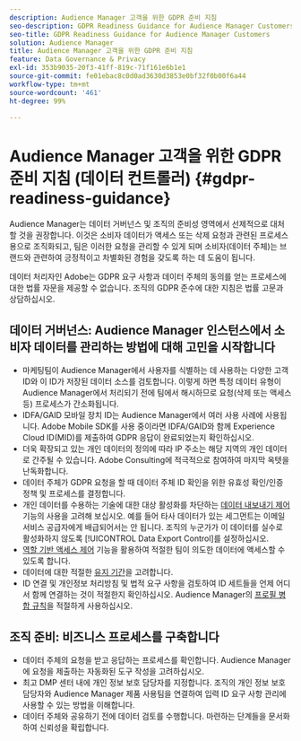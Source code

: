 ```yaml
---
description: Audience Manager 고객을 위한 GDPR 준비 지침
seo-description: GDPR Readiness Guidance for Audience Manager Customers
seo-title: GDPR Readiness Guidance for Audience Manager Customers
solution: Audience Manager
title: Audience Manager 고객을 위한 GDPR 준비 지침
feature: Data Governance & Privacy
exl-id: 353b9035-20f3-41ff-819c-71f161e6b1e1
source-git-commit: fe01ebac8c0d0ad3630d3853e0bf32f0b00f6a44
workflow-type: tm+mt
source-wordcount: '461'
ht-degree: 99%

---
```


# Audience Manager 고객을 위한 GDPR 준비 지침 (데이터 컨트롤러) {#gdpr-readiness-guidance}

Audience Manager는 데이터 거버넌스 및 조직의 준비성 영역에서 선제적으로 대처할 것을 권장합니다. 이것은 소비자 데이터가 액세스 또는 삭제 요청과 관련된 프로세스용으로 조직화되고, 팀은 이러한 요청을 관리할 수 있게 되며 소비자(데이터 주체)는 브랜드와 관련하여 긍정적이고 차별화된 경험을 갖도록 하는 데 도움이 됩니다.

데이터 처리자인 Adobe는 GDPR 요구 사항과 데이터 주체의 동의를 얻는 프로세스에 대한 법률 자문을 제공할 수 없습니다. 조직의 GDPR 준수에 대한 지침은 법률 고문과 상담하십시오.

## 데이터 거버넌스: Audience Manager 인스턴스에서 소비자 데이터를 관리하는 방법에 대해 고민을 시작합니다

* 마케팅팀이 Audience Manager에서 사용자를 식별하는 데 사용하는 다양한 고객 ID와 이 ID가 저장된 데이터 소스를 검토합니다. 이렇게 하면 특정 데이터 유형이 Audience Manager에서 처리되기 전에 팀에서 해시하므로 요청(삭제 또는 액세스 등) 프로세스가 간소화됩니다.
* IDFA/GAID 모바일 장치 ID는 Audience Manager에서 여러 사용 사례에 사용됩니다. Adobe Mobile SDK를 사용 중이라면 IDFA/GAID와 함께 Experience Cloud ID(MID)를 제출하여 GDPR 응답이 완료되었는지 확인하십시오.
* 더욱 확장되고 있는 개인 데이터의 정의에 따라 IP 주소는 해당 지역의 개인 데이터로 간주될 수 있습니다. Adobe Consulting에 적극적으로 참여하여 마지막 옥텟을 난독화합니다.
* 데이터 주체가 GDPR 요청을 할 때 데이터 주체 ID 확인을 위한 유효성 확인/인증 정책 및 프로세스를 결정합니다.
* 개인 데이터를 수용하는 기술에 대한 대상 활성화를 차단하는 [데이터 내보내기 제어](../../features/data-export-controls.md) 기능의 사용을 고려해 보십시오. 예를 들어 타사 데이터가 있는 세그먼트는 이메일 서비스 공급자에게 배급되어서는 안 됩니다. 조직의 누군가가 이 데이터를 실수로 활성화하지 않도록 [!UICONTROL Data Export Control]를 설정하십시오.
* [역할 기반 액세스 제어](../../features/administration/administration-overview.md) 기능을 활용하여 적절한 팀이 의도한 데이터에 액세스할 수 있도록 합니다.
* 데이터에 대한 적절한 [유지 기간](../../faq/faq-privacy.md#data-retention-faq)을 고려합니다.
* ID 연결 및 개인정보 처리방침 및 법적 요구 사항을 검토하여 ID 세트들을 언제 어디서 함께 연결하는 것이 적절한지 확인하십시오. Audience Manager의 [프로필 병합 규칙](../../features/profile-merge-rules/merge-rules-overview.md)을 적절하게 사용하십시오.

## 조직 준비: 비즈니스 프로세스를 구축합니다

* 데이터 주체의 요청을 받고 응답하는 프로세스를 확인합니다. Audience Manager에 요청을 제출하는 자동화된 도구 작성을 고려하십시오.
* 최고 DMP 센터 내에 개인 정보 보호 담당자를 지정합니다. 조직의 개인 정보 보호 담당자와 Audience Manager 제품 사용팀을 연결하여 입력 ID 요구 사항 관리에 사용할 수 있는 방법을 이해합니다.
* 데이터 주체와 공유하기 전에 데이터 검토를 수행합니다. 마련하는 단계들을 문서화하여 신뢰성을 확립합니다.

